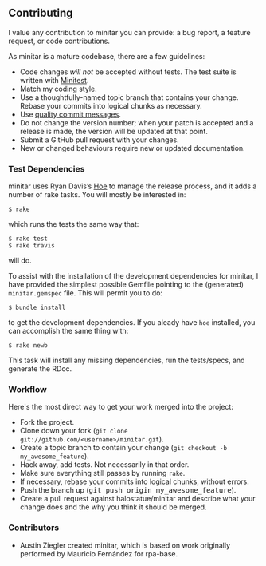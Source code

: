 ## Contributing

I value any contribution to minitar you can provide: a bug report, a feature
request, or code contributions.

As minitar is a mature codebase, there are a few guidelines:

*   Code changes *will not* be accepted without tests. The test suite is
    written with [Minitest](https://github.com/seattlerb/minitest).
*   Match my coding style.
*   Use a thoughtfully-named topic branch that contains your change. Rebase
    your commits into logical chunks as necessary.
*   Use [quality commit messages](http://tbaggery.com/2008/04/19/a-note-about-git-commit-messages.html).
*   Do not change the version number; when your patch is accepted and a release
    is made, the version will be updated at that point.
*   Submit a GitHub pull request with your changes.
*   New or changed behaviours require new or updated documentation.

### Test Dependencies

minitar uses Ryan Davis’s [Hoe](https://github.com/seattlerb/hoe) to manage
the release process, and it adds a number of rake tasks. You will mostly be
interested in:

    $ rake

which runs the tests the same way that:

    $ rake test
    $ rake travis

will do.

To assist with the installation of the development dependencies for minitar, I
have provided the simplest possible Gemfile pointing to the (generated)
`minitar.gemspec` file. This will permit you to do:

    $ bundle install

to get the development dependencies. If you aleady have `hoe` installed, you
can accomplish the same thing with:

    $ rake newb

This task will install any missing dependencies, run the tests/specs, and
generate the RDoc.

### Workflow

Here's the most direct way to get your work merged into the project:

*   Fork the project.
*   Clone down your fork (`git clone git://github.com/<username>/minitar.git`).
*   Create a topic branch to contain your change (`git checkout -b
    my_awesome_feature`).
*   Hack away, add tests. Not necessarily in that order.
*   Make sure everything still passes by running `rake`.
*   If necessary, rebase your commits into logical chunks, without errors.
*   Push the branch up (<tt>git push origin my\_awesome\_feature</tt>).
*   Create a pull request against halostatue/minitar and describe what your
  change does and the why you think it should be merged.

### Contributors

* Austin Ziegler created minitar, which is based on work originally performed
  by Mauricio Fernández for rpa-base.
